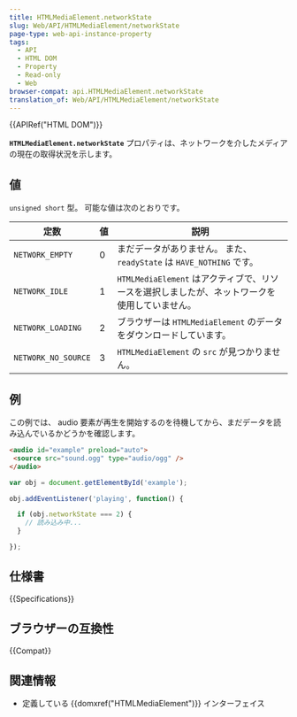 ```yaml
---
title: HTMLMediaElement.networkState
slug: Web/API/HTMLMediaElement/networkState
page-type: web-api-instance-property
tags:
  - API
  - HTML DOM
  - Property
  - Read-only
  - Web
browser-compat: api.HTMLMediaElement.networkState
translation_of: Web/API/HTMLMediaElement/networkState
---
```

{{APIRef("HTML DOM")}}

**`HTMLMediaElement.networkState`** プロパティは、ネットワークを介したメディアの現在の取得状況を示します。

## 値

`unsigned short` 型。 可能な値は次のとおりです。

| 定数            | 値 | 説明                                                                           |
| ------------------- | ----- | ------------------------------------------------------------------------------------- |
| `NETWORK_EMPTY`     | 0     | まだデータがありません。 また、`readyState` は `HAVE_NOTHING` です。                           |
| `NETWORK_IDLE`      | 1     | `HTMLMediaElement` はアクティブで、リソースを選択しましたが、ネットワークを使用していません。 |
| `NETWORK_LOADING`   | 2     | ブラウザーは `HTMLMediaElement` のデータをダウンロードしています。                                     |
| `NETWORK_NO_SOURCE` | 3     | `HTMLMediaElement` の `src` が見つかりません。                                                        |

## 例

この例では、 audio 要素が再生を開始するのを待機してから、まだデータを読み込んでいるかどうかを確認します。

```html
<audio id="example" preload="auto">
 <source src="sound.ogg" type="audio/ogg" />
</audio>
```

```js
var obj = document.getElementById('example');

obj.addEventListener('playing', function() {

  if (obj.networkState === 2) {
    // 読み込み中...
  }

});
```

## 仕様書

{{Specifications}}

## ブラウザーの互換性

{{Compat}}

## 関連情報

- 定義している {{domxref("HTMLMediaElement")}} インターフェイス
